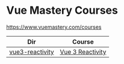 # Vue Mastery Courses
https://www.vuemastery.com/courses

|  Dir                               | Course                                                                 |
| ----                               | ----                                                                   |
|[vue3-reactivity](./vue3-reactivity)|[Vue 3 Reactivity](https://www.vuemastery.com/courses/vue-3-reactivity/)|


